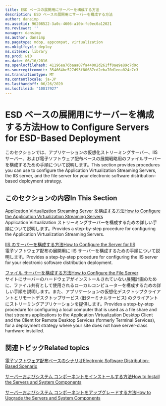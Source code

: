 ```yaml
---
title: ESD ベースの展開用にサーバーを構成する方法
description: ESD ベースの展開用にサーバーを構成する方法
author: dansimp
ms.assetid: 96208522-3a0c-4606-a10b-fc0ec0a12021
ms.reviewer: ''
manager: dansimp
ms.author: dansimp
ms.pagetype: mdop, appcompat, virtualization
ms.mktglfcycl: deploy
ms.sitesec: library
ms.prod: w10
ms.date: 06/16/2016
ms.openlocfilehash: 41196ea76baaa07fa44002d261ff0ae9e89c7d0c
ms.sourcegitcommit: 354664bc527d93f80687cd2eba70d1eea024c7c3
ms.translationtype: MT
ms.contentlocale: ja-JP
ms.lasthandoff: 06/26/2020
ms.locfileid: "10817927"
---
```

# <span data-ttu-id="cad3e-103">ESD ベースの展開用にサーバーを構成する方法</span><span class="sxs-lookup"><span data-stu-id="cad3e-103">How to Configure Servers for ESD-Based Deployment</span></span>


<span data-ttu-id="cad3e-104">このセクションでは、アプリケーションの仮想化ストリーミングサーバー、IIS サーバー、および電子ソフトウェア配布ベースの展開戦略用のファイルサーバーを構成するための手順について説明します。</span><span class="sxs-lookup"><span data-stu-id="cad3e-104">This section provides procedures you can use to configure the Application Virtualization Streaming Servers, the IIS server, and the file server for your electronic software distribution–based deployment strategy.</span></span>

## <span data-ttu-id="cad3e-105">このセクションの内容</span><span class="sxs-lookup"><span data-stu-id="cad3e-105">In This Section</span></span>


<a href="" id="how-to-configure-the-application-virtualization-streaming-servers"></a>[<span data-ttu-id="cad3e-106">Application Virtualization Streaming Server を構成する方法</span><span class="sxs-lookup"><span data-stu-id="cad3e-106">How to Configure the Application Virtualization Streaming Servers</span></span>](how-to-configure-the-application-virtualization-streaming-servers.md)  
<span data-ttu-id="cad3e-107">Application Virtualization ストリーミングサーバーを構成するための詳しい手順について説明します。</span><span class="sxs-lookup"><span data-stu-id="cad3e-107">Provides a step-by-step procedure for configuring the Application Virtualization Streaming Servers.</span></span>

<a href="" id="how-to-configure-the-server-for-iis"></a>[<span data-ttu-id="cad3e-108">IIS のサーバーを構成する方法</span><span class="sxs-lookup"><span data-stu-id="cad3e-108">How to Configure the Server for IIS</span></span>](how-to-configure-the-server-for-iis.md)  
<span data-ttu-id="cad3e-109">電子ソフトウェア配布の展開用に IIS サーバーを構成するための手順について説明します。</span><span class="sxs-lookup"><span data-stu-id="cad3e-109">Provides a step-by-step procedure for configuring the IIS server for your electronic software distribution deployment.</span></span>

<a href="" id="how-to-configure-the-file-server"></a>[<span data-ttu-id="cad3e-110">ファイル サーバーを構成する方法</span><span class="sxs-lookup"><span data-stu-id="cad3e-110">How to Configure the File Server</span></span>](how-to-configure-the-file-server.md)  
<span data-ttu-id="cad3e-111">サイトにサーバーのハードウェアがインストールされていない展開計画のために、ファイル共有として使用されるローカルコンピューターを構成するための詳しい手順を説明します。また、アプリケーションの仮想化デスクトップクライアントとリモートデスクトップサービス (旧ターミナルサービス) のクライアントにストリーミングアプリケーションを提供します。</span><span class="sxs-lookup"><span data-stu-id="cad3e-111">Provides a step-by-step procedure for configuring a local computer that is used as a file share and that streams applications to the Application Virtualization Desktop Client and the Client for Remote Desktop Services (formerly Terminal Services), for a deployment strategy where your site does not have server-class hardware installed.</span></span>

## <span data-ttu-id="cad3e-112">関連トピック</span><span class="sxs-lookup"><span data-stu-id="cad3e-112">Related topics</span></span>


[<span data-ttu-id="cad3e-113">電子ソフトウェア配布ベースのシナリオ</span><span class="sxs-lookup"><span data-stu-id="cad3e-113">Electronic Software Distribution-Based Scenario</span></span>](electronic-software-distribution-based-scenario.md)

[<span data-ttu-id="cad3e-114">サーバーおよびシステム コンポーネントをインストールする方法</span><span class="sxs-lookup"><span data-stu-id="cad3e-114">How to Install the Servers and System Components</span></span>](how-to-install-the-servers-and-system-components.md)

[<span data-ttu-id="cad3e-115">サーバーおよびシステム コンポーネントをアップグレードする方法</span><span class="sxs-lookup"><span data-stu-id="cad3e-115">How to Upgrade the Servers and System Components</span></span>](how-to-upgrade-the-servers-and-system-components.md)

 

 





